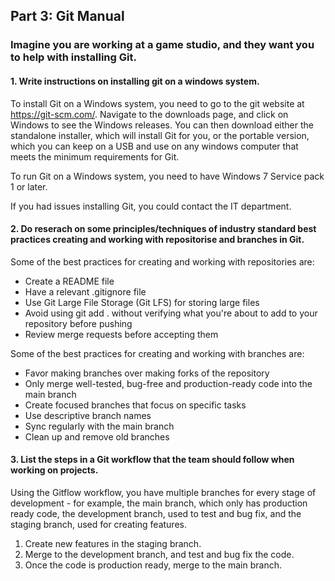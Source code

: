 ## Part 3: Git Manual
### Imagine you are working at a game studio, and they want you to help with installing Git.
#### 1. Write instructions on installing git on a windows system.
To install Git on a Windows system, you need to go to the git website at https://git-scm.com/. Navigate to the downloads page, and click on Windows to see the Windows releases. You can then download either the standalone installer, which will install Git for you, or the portable version, which you can keep on a USB and use on any windows computer that meets the minimum requirements for Git.

To run Git on a Windows system, you need to have Windows 7 Service pack 1 or later. 

If you had issues installing Git, you could contact the IT department.

#### 2. Do reserach on some principles/techniques of industry standard best practices creating and working with repositorise and branches in Git.
Some of the best practices for creating and working with repositories are:
- Create a README file
- Have a relevant .gitignore file
- Use Git Large File Storage (Git LFS) for storing large files
- Avoid using git add . without verifying what you're about to add to your repository before pushing
- Review merge requests before accepting them

Some of the best practices for creating and working with branches are:
- Favor making branches over making forks of the repository
- Only merge well-tested, bug-free and production-ready code into the main branch
- Create focused branches that focus on specific tasks
- Use descriptive branch names
- Sync regularly with the main branch
- Clean up and remove old branches

#### 3. List the steps in a Git workflow that the team should follow when working on projects.
Using the Gitflow workflow, you have multiple branches for every stage of development - for example, the main branch, which only has production ready code, the development branch, used to test and bug fix, and the staging branch, used for creating features.
1. Create new features in the staging branch.
2. Merge to the development branch, and test and bug fix the code.
3. Once the code is production ready, merge to the main branch.
